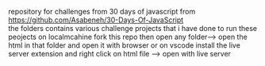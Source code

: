 repository for challenges from 30 days of javascript
from https://github.com/Asabeneh/30-Days-Of-JavaScript
<br>
the folders contains various challenge projects that i have done
to run these peojects on localmcahine fork this repo then open any folder--> open the html in that folder and open it with browser 
or on vscode install the live server extension and right click on html file --> open with live server
